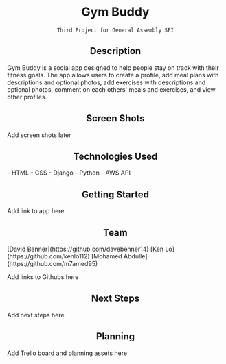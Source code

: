 <h1 align="center">Gym Buddy</h1>
<div align="center">

    Third Project for General Assembly SEI
</div>
<h2 align="center">Description</h2>
Gym Buddy is a social app designed to help people stay on track with their fitness goals. The app allows users to create a profile, add meal plans with descriptions and optional photos, add exercises with descriptions and optional photos, comment on each others' meals and exercises, and view other profiles.

<h2 align="center">Screen Shots</h2>
Add screen shots later

<h2 align="center">Technologies Used</h2>
- HTML
- CSS
- Django
- Python
- AWS API

<h2 align="center">Getting Started</h2>
Add link to app here

<h2 align="center">Team</h2>
[David Benner](https://github.com/davebenner14)
[Ken Lo](https://github.com/kenlo112)
[Mohamed Abdulle](https://github.com/m7amed95)

Add links to Githubs here

<h2 align="center">Next Steps</h2>
Add next steps here

<h2 align="center">Planning</h2>
Add Trello board and planning assets here
